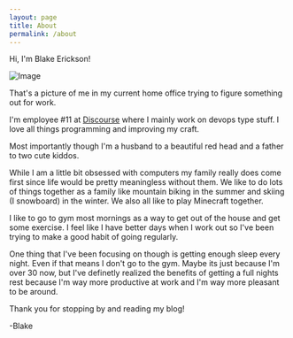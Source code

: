 ```yaml
---
layout: page
title: About
permalink: /about
---
```


Hi, I'm Blake Erickson!

![Image](https://blakestagram.blob.core.windows.net/blog/blake-working.png)

That's a picture of me in my current home office trying to figure something out
for work.

I'm employee #11 at [Discourse](https://discourse.org) where I mainly work on
devops type stuff. I love all things programming and improving my craft.

Most importantly though I'm a husband to a beautiful red head and a father to
two cute kiddos.

While I am a little bit obsessed with computers my family really does come first
since life would be pretty meaningless without them. We like to do lots of
things together as a family like mountain biking in the summer and skiing (I
snowboard) in the winter. We also all like to play Minecraft together.

I like to go to gym most mornings as a way to get out of the house and get some
exercise. I feel like I have better days when I work out so I've been trying to
make a good habit of going regularly.

One thing that I've been focusing on though is getting enough sleep every night.
Even if that means I don't go to the gym.  Maybe its just because I'm over 30
now, but I've definetly realized the benefits of getting a full nights rest
because I'm way more productive at work and I'm way more pleasant to be around.

Thank you for stopping by and reading my blog!

-Blake
